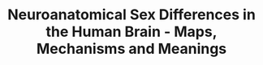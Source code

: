 ---
layout: event-single
title: Neuroanatomical Sex Differences in the Human Brain - Maps, Mechanisms and Meanings
image: /assets/uploads/jesse-orrico-rmWtVQN5RzU-unsplash.jpg
start: 2021-10-07 15:00:00Z
end: 2021-10-07 16:00:00Z
link_to: https://talks.cam.ac.uk/show/index/128590
class: spark
desc: Dr Armin Raznahan will present his work during this seminar series on brain networks and other complex systems. The series aims to bring together researchers from a range of fields, including systems neuroscience, psychiatry, genomics, computer science, machine learning and physics.
---